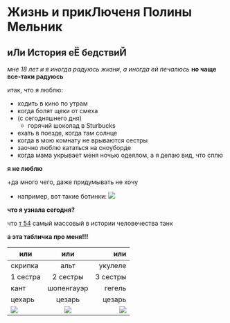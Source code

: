 # Жизнь и прикЛюченя Полины Мельник
## иЛи История еЁ бедствиЙ

*мне 18 лет и я иногда радуюсь жизни, а иногда ей печалюсь*
**но чаще все-таки радуюсь**

итак, что я люблю:
+ ходить в кино по утрам
+ когда болят щеки от смеха 
+ (c сегодняшнего дня)
  + горячий шоколад в Sturbucks
+ ехать в поезде, когда там солнце
+ когда в мою комнату не врываются сестры
+ заочно люблю кататься на сноуборде
+ когда мама укрывает меня ночью одеялом, а я делаю вид, что сплю



**я не люблю**

+да много чего, даже придумывать не хочу
+ например, вот такие ботинки:
![](http://images.wildberries.ru/big/new/1710000/1715634-1.jpg)

**что я узнала сегодня?**

что [т 54](https://ru.wikipedia.org/wiki/Т-54) самый массовый в истории человечества танк 

**а эта табличка про меня!!!**

или|или|или
---|:---:|---:
скрипка|альт|укулеле
1 сестра|2 сестры|3 сестры
кант|шопенгауэр|гегель
цехарь |цезарь|цезарь
![](http://prowc3.ucoz.com/_pu/2/32261990.jpg)| ![](http://www.blazonguitars.ru/music_instruments/images/viola.jpg) | ![](https://www.computerhope.com/jargon/d/delete.jpg)
